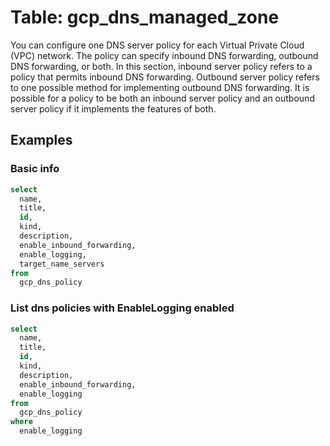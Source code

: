 # Table: gcp_dns_managed_zone

You can configure one DNS server policy for each Virtual Private Cloud (VPC) network. The policy can specify inbound DNS forwarding, outbound DNS forwarding, or both. In this section, inbound server policy refers to a policy that permits inbound DNS forwarding. Outbound server policy refers to one possible method for implementing outbound DNS forwarding. It is possible for a policy to be both an inbound server policy and an outbound server policy if it implements the features of both.

## Examples

### Basic info

```sql
select
  name, 
  title, 
  id, 
  kind, 
  description, 
  enable_inbound_forwarding, 
  enable_logging, 
  target_name_servers 
from 
  gcp_dns_policy 
```

### List dns policies with EnableLogging enabled

```sql
select 
  name, 
  title, 
  id, 
  kind, 
  description, 
  enable_inbound_forwarding, 
  enable_logging 
from 
  gcp_dns_policy 
where 
  enable_logging 
```
